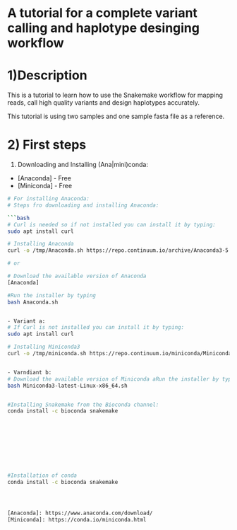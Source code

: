 # A tutorial for a complete variant calling and haplotype desinging workflow


# 1)Description

This is a tutorial to learn how to use the Snakemake workflow for mapping reads, call high quality variants and design haplotypes accurately. 

This tutorial is using two samples and one sample fasta file as a reference.

# 2) First steps

1. Downloading and Installing (Ana|mini)conda:
- [Anaconda] - Free
- [Miniconda] - Free

```bash
# For installing Anaconda:
# Steps fro downloading and installing Anaconda:

```bash
# Curl is needed so if not installed you can install it by typing:
sudo apt install curl	

# Installing Anaconda
curl -o /tmp/Anaconda.sh https://repo.continuum.io/archive/Anaconda3-5.1.0-Linux-x86_64.sh && bash /tmp/Anaconda.sh

# or

# Download the available version of Anaconda
[Anaconda]

#Run the installer by typing 
bash Anaconda.sh


- Variant a: 
# If Curl is not installed you can install it by typing:
sudo apt install curl	

# Installing Miniconda3
curl -o /tmp/miniconda.sh https://repo.continuum.io/miniconda/Miniconda3-latest-Linux-x86_64.sh && bash /tmp/miniconda.sh


- Varndiant b:
# Download the available version of Miniconda aRun the installer by typing:
bash Miniconda3-latest-Linux-x86_64.sh


#Installing Snakemake from the Bioconda channel:
conda install -c bioconda snakemake

	
 
	

	
	


#Installation of conda
conda install -c bioconda snakemake




[Anaconda]: https://www.anaconda.com/download/
[Miniconda]: https://conda.io/miniconda.html
